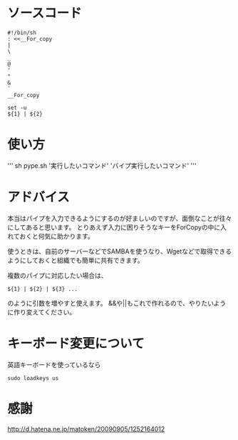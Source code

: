 # ソースコード
```
#!/bin/sh
: <<__For_copy
|
\
_
@
'
"
&
`
__For_copy

set -u
${1} | ${2}
```

# 使い方
'''
sh pype.sh '実行したいコマンド' 'パイプ実行したいコマンド'
'''

# アドバイス
本当はパイプを入力できるようにするのが好ましいのですが、面倒なことが往々にしてあると思います。
とりあえず入力に困りそうなキーをForCopyの中に入れておくと何気に助かります。

使うときは、自前のサーバーなどでSAMBAを使うなり、Wgetなどで取得できるようにしておくと組織でも簡単に共有できます。

複数のパイプに対応したい場合は、

```
${1} | ${2} | ${3} ...
```

のように引数を増やすと使えます。
&&や||もこれで作れるので、やりたいように作り変えてください。

# キーボード変更について
英語キーボードを使っているなら

```
sudo loadkeys us
```

# 感謝
http://d.hatena.ne.jp/matoken/20090905/1252164012
